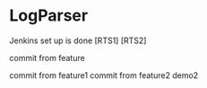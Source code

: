 # LogParser

Jenkins set up is done
[RTS1]
[RTS2]

commit from feature

commit from feature1
commit from feature2
demo2
